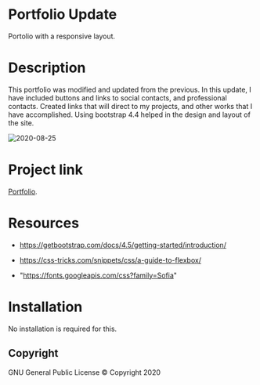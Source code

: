 # Portfolio Update
Portolio with a responsive layout.

# Description

This portfolio was modified and updated from the previous. In this update, I have included buttons and links to social contacts, and professional contacts. Created links that will direct to my projects, and other works that I have accomplished. Using bootstrap 4.4 helped in the design and layout of the site. 

![2020-08-25](https://user-images.githubusercontent.com/65925169/91277242-6875f580-e737-11ea-8fe2-46902b446cad.png)

# Project link

[Portfolio](https://mando619.github.io/Portfolio-Updated/).

# Resources 

* https://getbootstrap.com/docs/4.5/getting-started/introduction/ 

* https://css-tricks.com/snippets/css/a-guide-to-flexbox/

* "https://fonts.googleapis.com/css?family=Sofia"

# Installation

No installation is required for this.

## Copyright

GNU General Public License &copy; Copyright 2020